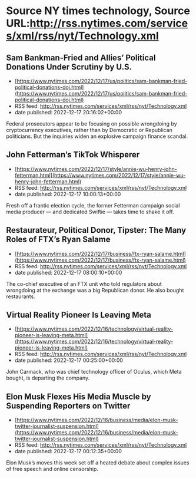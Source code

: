 # Source NY times technology, Source URL:http://rss.nytimes.com/services/xml/rss/nyt/Technology.xml

## Sam Bankman-Fried and Allies’ Political Donations Under Scrutiny by U.S.
 - [https://www.nytimes.com/2022/12/17/us/politics/sam-bankman-fried-political-donations-doj.html](https://www.nytimes.com/2022/12/17/us/politics/sam-bankman-fried-political-donations-doj.html)
 - RSS feed: http://rss.nytimes.com/services/xml/rss/nyt/Technology.xml
 - date published: 2022-12-17 20:16:02+00:00

Federal prosecutors appear to be focusing on possible wrongdoing by cryptocurrency executives, rather than by Democratic or Republican politicians. But the inquiries widen an explosive campaign finance scandal.

## John Fetterman’s TikTok Whisperer
 - [https://www.nytimes.com/2022/12/17/style/annie-wu-henry-john-fetterman.html](https://www.nytimes.com/2022/12/17/style/annie-wu-henry-john-fetterman.html)
 - RSS feed: http://rss.nytimes.com/services/xml/rss/nyt/Technology.xml
 - date published: 2022-12-17 10:00:13+00:00

Fresh off a frantic election cycle, the former Fetterman campaign social media producer  — and dedicated Swiftie — takes time to shake it off.

## Restaurateur, Political Donor, Tipster: The Many Roles of FTX’s Ryan Salame
 - [https://www.nytimes.com/2022/12/17/business/ftx-ryan-salame.html](https://www.nytimes.com/2022/12/17/business/ftx-ryan-salame.html)
 - RSS feed: http://rss.nytimes.com/services/xml/rss/nyt/Technology.xml
 - date published: 2022-12-17 08:00:10+00:00

The co-chief executive of an FTX unit who told regulators about wrongdoing at the exchange was a big Republican donor. He also bought restaurants.

## Virtual Reality Pioneer Is Leaving Meta
 - [https://www.nytimes.com/2022/12/16/technology/virtual-reality-pioneer-is-leaving-meta.html](https://www.nytimes.com/2022/12/16/technology/virtual-reality-pioneer-is-leaving-meta.html)
 - RSS feed: http://rss.nytimes.com/services/xml/rss/nyt/Technology.xml
 - date published: 2022-12-17 00:25:00+00:00

John Carmack, who was chief technology officer of Oculus, which Meta bought, is departing the company.

## Elon Musk Flexes His Media Muscle by Suspending Reporters on Twitter
 - [https://www.nytimes.com/2022/12/16/business/media/elon-musk-twitter-journalist-suspension.html](https://www.nytimes.com/2022/12/16/business/media/elon-musk-twitter-journalist-suspension.html)
 - RSS feed: http://rss.nytimes.com/services/xml/rss/nyt/Technology.xml
 - date published: 2022-12-17 00:12:35+00:00

Elon Musk’s moves this week set off a heated debate about complex issues of free speech and online censorship.
